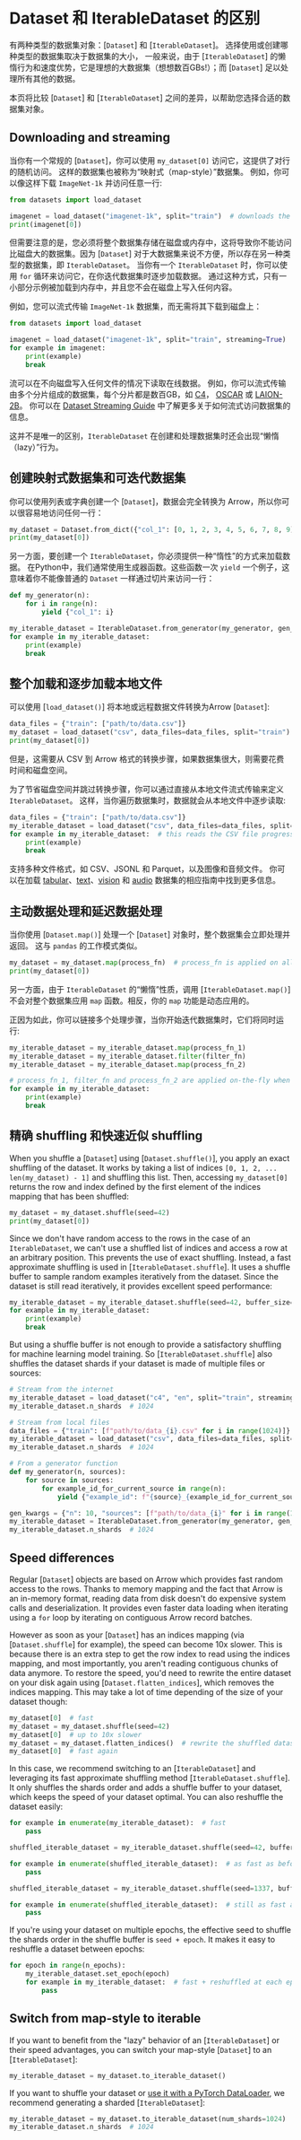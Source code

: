 # Dataset 和 IterableDataset 的区别


有两种类型的数据集对象：[`Dataset`] 和 [`IterableDataset`]。
选择使用或创建哪种类型的数据集取决于数据集的大小，
一般来说，由于 [`IterableDataset`] 的懒惰行为和速度优势，它是理想的大数据集（想想数百GBs!）；而 [`Dataset`] 足以处理所有其他的数据。

本页将比较 [`Dataset`] 和 [`IterableDataset`] 之间的差异，以帮助您选择合适的数据集对象。

## Downloading and streaming

当你有一个常规的 [`Dataset`]，你可以使用 `my_dataset[0]` 访问它，这提供了对行的随机访问。
这样的数据集也被称为“映射式（map-style）”数据集。
例如，你可以像这样下载 `ImageNet-1k` 并访问任意一行:

```python
from datasets import load_dataset

imagenet = load_dataset("imagenet-1k", split="train")  # downloads the full dataset
print(imagenet[0])
```

但需要注意的是，您必须将整个数据集存储在磁盘或内存中，这将导致你不能访问比磁盘大的数据集。因为 [`Dataset`] 对于大数据集来说不方便，所以存在另一种类型的数据集，即 `IterableDataset`。
当你有一个 `IterableDataset` 时，你可以使用 `for` 循环来访问它，在你迭代数据集时逐步加载数据。
通过这种方式，只有一小部分示例被加载到内存中，并且您不会在磁盘上写入任何内容。

例如，您可以流式传输 `ImageNet-1k` 数据集，而无需将其下载到磁盘上：


```python
from datasets import load_dataset

imagenet = load_dataset("imagenet-1k", split="train", streaming=True)  # will start loading the data when iterated over
for example in imagenet:
    print(example)
    break
```

流可以在不向磁盘写入任何文件的情况下读取在线数据。
例如，你可以流式传输由多个分片组成的数据集，每个分片都是数百GB，如 [C4](https://huggingface.co/datasets/c4)， [OSCAR](https://huggingface.co/datasets/oscar) 或 [LAION-2B](https://huggingface.co/datasets/laion/laion2B-en)。
你可以在 [Dataset Streaming Guide](https://huggingface.co/docs/datasets/stream) 中了解更多关于如何流式访问数据集的信息。

这并不是唯一的区别，`IterableDataset` 在创建和处理数据集时还会出现“懒惰（lazy）”行为。

## 创建映射式数据集和可迭代数据集

你可以使用列表或字典创建一个 [`Dataset`]，数据会完全转换为 Arrow，所以你可以很容易地访问任何一行：

```python
my_dataset = Dataset.from_dict({"col_1": [0, 1, 2, 3, 4, 5, 6, 7, 8, 9]})
print(my_dataset[0])
```

另一方面，要创建一个 `IterableDataset`，你必须提供一种“惰性”的方式来加载数据。
在Python中，我们通常使用生成器函数。这些函数一次 `yield` 一个例子，这意味着你不能像普通的 `Dataset` 一样通过切片来访问一行：

```python
def my_generator(n):
    for i in range(n):
        yield {"col_1": i}

my_iterable_dataset = IterableDataset.from_generator(my_generator, gen_kwargs={"n": 10})
for example in my_iterable_dataset:
    print(example)
    break
```

## 整个加载和逐步加载本地文件

可以使用 [`load_dataset()`] 将本地或远程数据文件转换为Arrow [`Dataset`]:

```python
data_files = {"train": ["path/to/data.csv"]}
my_dataset = load_dataset("csv", data_files=data_files, split="train")
print(my_dataset[0])
```

但是，这需要从 CSV 到 Arrow 格式的转换步骤，如果数据集很大，则需要花费时间和磁盘空间。

为了节省磁盘空间并跳过转换步骤，你可以通过直接从本地文件流式传输来定义 `IterableDataset`。
这样，当你遍历数据集时，数据就会从本地文件中逐步读取:

```python
data_files = {"train": ["path/to/data.csv"]}
my_iterable_dataset = load_dataset("csv", data_files=data_files, split="train", streaming=True)
for example in my_iterable_dataset:  # this reads the CSV file progressively as you iterate over the dataset
    print(example)
    break
```

支持多种文件格式，如 CSV、JSONL 和 Parquet，以及图像和音频文件。
你可以在加载 [tabular](https://huggingface.co/docs/datasets/tabular_load)、[text](https://huggingface.co/docs/datasets/nlp_load)、[vision](https://huggingface.co/docs/datasets/image_load) 和 [audio](https://huggingface.co/docs/datasets/audio_load) 数据集的相应指南中找到更多信息。

## 主动数据处理和延迟数据处理

当你使用 [`Dataset.map()`] 处理一个 [`Dataset`] 对象时，整个数据集会立即处理并返回。
这与 `pandas` 的工作模式类似。

```python
my_dataset = my_dataset.map(process_fn)  # process_fn is applied on all the examples of the dataset
print(my_dataset[0])
```

另一方面，由于 `IterableDataset` 的“懒惰”性质，调用 [`IterableDataset.map()`] 不会对整个数据集应用 `map` 函数。相反，你的 `map` 功能是动态应用的。

正因为如此，你可以链接多个处理步骤，当你开始迭代数据集时，它们将同时运行:

```python
my_iterable_dataset = my_iterable_dataset.map(process_fn_1)
my_iterable_dataset = my_iterable_dataset.filter(filter_fn)
my_iterable_dataset = my_iterable_dataset.map(process_fn_2)

# process_fn_1, filter_fn and process_fn_2 are applied on-the-fly when iterating over the dataset
for example in my_iterable_dataset:  
    print(example)
    break
```

## 精确 shuffling 和快速近似 shuffling

When you shuffle a [`Dataset`] using [`Dataset.shuffle()`], you apply an exact shuffling of the dataset.
It works by taking a list of indices `[0, 1, 2, ... len(my_dataset) - 1]` and shuffling this list.
Then, accessing `my_dataset[0]` returns the row and index defined by the first element of the indices mapping that has been shuffled:
```python
my_dataset = my_dataset.shuffle(seed=42)
print(my_dataset[0])
```

Since we don't have random access to the rows in the case of an `IterableDataset`, we can't use a shuffled list of indices and access a row at an arbitrary position.
This prevents the use of exact shuffling.
Instead, a fast approximate shuffling is used in [`IterableDataset.shuffle`].
It uses a shuffle buffer to sample random examples iteratively from the dataset.
Since the dataset is still read iteratively, it provides excellent speed performance:
```python
my_iterable_dataset = my_iterable_dataset.shuffle(seed=42, buffer_size=100)
for example in my_iterable_dataset:
    print(example)
    break
```

But using a shuffle buffer is not enough to provide a satisfactory shuffling for machine learning model training. So [`IterableDataset.shuffle`] also shuffles the dataset shards if your dataset is made of multiple files or sources:

```python
# Stream from the internet
my_iterable_dataset = load_dataset("c4", "en", split="train", streaming=True)
my_iterable_dataset.n_shards  # 1024

# Stream from local files
data_files = {"train": [f"path/to/data_{i}.csv" for i in range(1024)]}
my_iterable_dataset = load_dataset("csv", data_files=data_files, split="train", streaming=True)
my_iterable_dataset.n_shards  # 1024

# From a generator function
def my_generator(n, sources):
    for source in sources:
        for example_id_for_current_source in range(n):
            yield {"example_id": f"{source}_{example_id_for_current_source}"}

gen_kwargs = {"n": 10, "sources": [f"path/to/data_{i}" for i in range(1024)]}
my_iterable_dataset = IterableDataset.from_generator(my_generator, gen_kwargs=gen_kwargs)
my_iterable_dataset.n_shards  # 1024
```

## Speed differences

Regular [`Dataset`] objects are based on Arrow which provides fast random access to the rows.
Thanks to memory mapping and the fact that Arrow is an in-memory format, reading data from disk doesn't do expensive system calls and deserialization.
It provides even faster data loading when iterating using a `for` loop by iterating on contiguous Arrow record batches.

However as soon as your [`Dataset`] has an indices mapping (via [`Dataset.shuffle`] for example), the speed can become 10x slower.
This is because there is an extra step to get the row index to read using the indices mapping, and most importantly, you aren't reading contiguous chunks of data anymore.
To restore the speed, you'd need to rewrite the entire dataset on your disk again using [`Dataset.flatten_indices`], which removes the indices mapping.
This may take a lot of time depending of the size of your dataset though:

```python
my_dataset[0]  # fast
my_dataset = my_dataset.shuffle(seed=42)
my_dataset[0]  # up to 10x slower
my_dataset = my_dataset.flatten_indices()  # rewrite the shuffled dataset on disk as contiguous chunks of data
my_dataset[0]  # fast again
```


In this case, we recommend switching to an [`IterableDataset`] and leveraging its fast approximate shuffling method [`IterableDataset.shuffle`].
It only shuffles the shards order and adds a shuffle buffer to your dataset, which keeps the speed of your dataset optimal.
You can also reshuffle the dataset easily:

```python
for example in enumerate(my_iterable_dataset):  # fast
    pass

shuffled_iterable_dataset = my_iterable_dataset.shuffle(seed=42, buffer_size=100)

for example in enumerate(shuffled_iterable_dataset):  # as fast as before
    pass

shuffled_iterable_dataset = my_iterable_dataset.shuffle(seed=1337, buffer_size=100)  # reshuffling using another seed is instantaneous

for example in enumerate(shuffled_iterable_dataset):  # still as fast as before
    pass
```

If you're using your dataset on multiple epochs, the effective seed to shuffle the shards order in the shuffle buffer is `seed + epoch`.
It makes it easy to reshuffle a dataset between epochs:
```python
for epoch in range(n_epochs):
    my_iterable_dataset.set_epoch(epoch)
    for example in my_iterable_dataset:  # fast + reshuffled at each epoch using `effective_seed = seed + epoch`
        pass
```

## Switch from map-style to iterable

If you want to benefit from the "lazy" behavior of an [`IterableDataset`] or their speed advantages, you can switch your map-style [`Dataset`] to an [`IterableDataset`]:
```python
my_iterable_dataset = my_dataset.to_iterable_dataset()
```

If you want to shuffle your dataset or [use it with a PyTorch DataLoader](./use_with_pytorch#stream-data), we recommend generating a sharded [`IterableDataset`]:
```python
my_iterable_dataset = my_dataset.to_iterable_dataset(num_shards=1024)
my_iterable_dataset.n_shards  # 1024
```